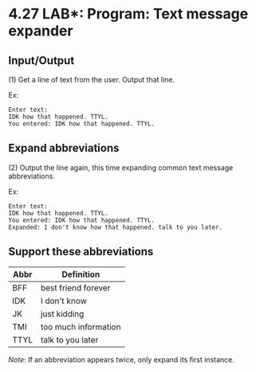 # 4.27 LAB*: Program: Text message expander
## Input/Output
(1) Get a line of text from the user. Output that line.

Ex:
```
Enter text:
IDK how that happened. TTYL.
You entered: IDK how that happened. TTYL.
```

## Expand abbreviations
(2) Output the line again, this time expanding common text message abbreviations.

Ex:
```
Enter text:
IDK how that happened. TTYL.
You entered: IDK how that happened. TTYL.
Expanded: I don't know how that happened. talk to you later.
```

## Support these abbreviations

Abbr | Definition
---  | ---
BFF | best friend forever
IDK | I don't know
JK  | just kidding
TMI | too much information
TTYL | talk to you later

_Note_: If an abbreviation appears twice, only expand its first instance.